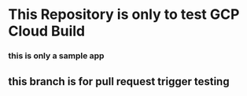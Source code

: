 # This Repository is only to test GCP Cloud Build

### this is only a sample app
## this branch is for pull request trigger testing


